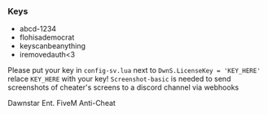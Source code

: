 ### Keys
- abcd-1234
- flohisademocrat
- keyscanbeanything
- iremovedauth<3


Please put your key in `config-sv.lua` next to `DwnS.LicenseKey = 'KEY_HERE'` relace `KEY_HERE` with your key!
`Screenshot-basic` is needed to send screenshots of cheater's screens to a discord channel via webhooks

Dawnstar Ent. FiveM Anti-Cheat
